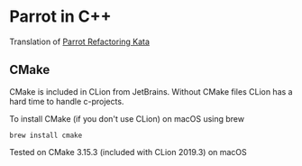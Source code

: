 Parrot in C++
==============

Translation of [Parrot Refactoring Kata](https://github.com/emilybache/Parrot-Refactoring-Kata)

CMake
-----

CMake is included in CLion from JetBrains. Without CMake files
CLion has a hard time to handle c-projects.

To install CMake (if you don't use CLion) on macOS using brew

    brew install cmake

Tested on CMake 3.15.3 (included with CLion 2019.3) on 	macOS
  
